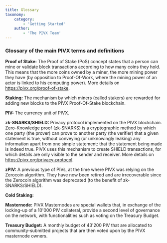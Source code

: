 ```yaml
---
title: Glossary
taxonomy:
    category:
        - 'Getting Started'
    author:
        - 'The PIVX Team'
---
```


### Glossary of the main PIVX terms and definitions

**Proof of Stake:** The Proof of Stake (PoS) concept states that a person can mine or validate block transactions according to how many coins they hold. This means that the more coins owned by a miner, the more mining power they have (by opposition to Proof-Of-Work, where the mining power of an actor is linked to his computing power). More details on https://pivx.org/proof-of-stake.

**Staking:** The mechanism by which miners (called stakers) are rewarded for adding new blocks to the PIVX Proof-Of-Stake blockchain.

**PIV:** The currency unit of PIVX.

**zk-SNARKS/SHIELD:** Privacy protocol implemented on the PIVX blockchain. Zero-Knowledge proof (zk-SNARKS) is a cryptographic method by which one party (the prover) can prove to another party (the verifier) that a given statement is true, without conveying (or unknowingly leaking) any information apart from one simple statement: that the statement being made is indeed true. PIVX uses this mechanism to create SHIELD transactions, for which details are only visible to the sender and receiver. More details on https://pivx.org/privacy-protocol.

**zPIV:** A previous type of PIVs, at the time where PIVX was relying on the Zerocoin algorithm. They have now been retired and are irrecoverable since the Zerocoin algorithm was deprecated (to the benefit of zk-SNARKS/SHIELD).

**Cold Staking:**

**Masternode:** PIVX Masternodes are special wallets that, in exchange of the locking-up of a 10'000 PIV collateral, provide a second level of governance on the network, with functionalities such as voting on the Treasury Budget.

**Treasury Budget:** A monthly budget of 43'200 PIV that are allocated to community-submitted projects that are then voted upon by the PIVX masternode owners.